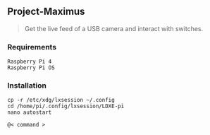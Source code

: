 ## Project-Maximus
> Get the live feed of a USB camera and interact with switches.

### Requirements
```
Raspberry Pi 4
Raspberry Pi OS
```

### Installation
```
cp -r /etc/xdg/lxsession ~/.config
cd /home/pi/.config/lxsession/LDXE-pi
nano autostart

@< command >
```
